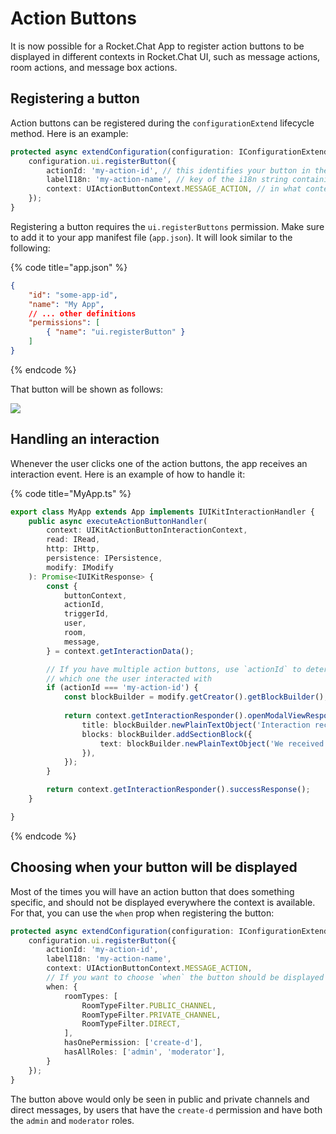 # Action Buttons

It is now possible for a Rocket.Chat App to register action buttons to be displayed in different contexts in Rocket.Chat UI, such as message actions, room actions, and message box actions.

## Registering a button

Action buttons can be registered during the `configurationExtend` lifecycle method. Here is an example:

```typescript
protected async extendConfiguration(configuration: IConfigurationExtend, environmentRead: IEnvironmentRead): Promise<void> {
    configuration.ui.registerButton({
        actionId: 'my-action-id', // this identifies your button in the interaction event
        labelI18n: 'my-action-name', // key of the i18n string containing the name of the button
        context: UIActionButtonContext.MESSAGE_ACTION, // in what context the action button will be displayed in the UI
    });
}
```

Registering a button requires the  `ui.registerButtons` permission. Make sure to add it to your app manifest file (`app.json`). It will look similar to the following:

{% code title="app.json" %}
```json
{
    "id": "some-app-id",
    "name": "My App",
    // ... other definitions
    "permissions": [
        { "name": "ui.registerButton" }
    ]
}
```
{% endcode %}

That button will be shown as follows:

![](<../../../.gitbook/assets/image (100).png>)

## Handling an interaction

Whenever the user clicks one of the action buttons, the app receives an interaction event. Here is an example of how to handle it:

{% code title="MyApp.ts" %}
```typescript
export class MyApp extends App implements IUIKitInteractionHandler {
    public async executeActionButtonHandler(
        context: UIKitActionButtonInteractionContext,
        read: IRead,
        http: IHttp,
        persistence: IPersistence,
        modify: IModify
    ): Promise<IUIKitResponse> {
        const { 
            buttonContext, 
            actionId, 
            triggerId, 
            user, 
            room, 
            message,
        } = context.getInteractionData();

        // If you have multiple action buttons, use `actionId` to determine 
        // which one the user interacted with
        if (actionId === 'my-action-id') {
            const blockBuilder = modify.getCreator().getBlockBuilder();
            
            return context.getInteractionResponder().openModalViewResponse({
                title: blockBuilder.newPlainTextObject('Interaction received'),
                blocks: blockBuilder.addSectionBlock({
                    text: blockBuilder.newPlainTextObject('We received your interaction, thanks!')
                }),
            });
        }

        return context.getInteractionResponder().successResponse();
    }

}
```
{% endcode %}

## Choosing when your button will be displayed

Most of the times you will have an action button that does something specific, and should not be displayed everywhere the context is available. For that, you can use the `when` prop when registering the button:

```typescript
protected async extendConfiguration(configuration: IConfigurationExtend, environmentRead: IEnvironmentRead): Promise<void> {
    configuration.ui.registerButton({
        actionId: 'my-action-id',
        labelI18n: 'my-action-name',
        context: UIActionButtonContext.MESSAGE_ACTION,
        // If you want to choose `when` the button should be displayed
        when: {
            roomTypes: [
                RoomTypeFilter.PUBLIC_CHANNEL, 
                RoomTypeFilter.PRIVATE_CHANNEL, 
                RoomTypeFilter.DIRECT,
            ],
            hasOnePermission: ['create-d'],
            hasAllRoles: ['admin', 'moderator'],
        }
    });
}

```

The button above would only be seen in public and private channels and direct messages, by users that have the `create-d` permission and have both the `admin` and `moderator` roles.
